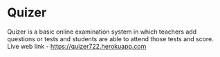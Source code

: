 # Quizer
Quizer is a basic online examination system in which teachers add questions or tests and students are able to attend those tests and score. 
Live web link - https://quizer722.herokuapp.com
